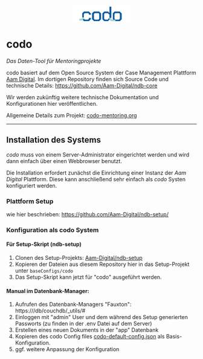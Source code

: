 <div align="center"><img src="attachments/SiteSettings:global/logo.png"  width="30%"></div>

# codo
*Das Daten-Tool für Mentoringprojekte*

codo basiert auf dem Open Source System der Case Management Plattform [Aam Digital](https://github.com/Aam-Digital/ndb-core).
Im dortigen Repository finden sich Source Code und technische Details: https://github.com/Aam-Digital/ndb-core

Wir werden zukünftig weitere technische Dokumentation und Konfigurationen hier veröffentlichen.

Allgemeine Details zum Projekt: [codo-mentoring.org](https://codo-mentoring.org/)

-----
## Installation des Systems
_codo_ muss von einem Server-Administrator eingerichtet werden und wird dann einfach über einen Webbrowser benutzt.

Die Installation erfordert zunächst die Einrichtung einer Instanz der _Aam Digital_ Plattform.
Diese kann anschließend sehr einfach als _codo_ Systen konfiguriert werden.

### Plattform Setup
wie hier beschrieben: https://github.com/Aam-Digital/ndb-setup/

### Konfiguration als codo System

#### Für Setup-Skript (ndb-setup)
1. Clonen des Setup-Projekts: [Aam-Digital/ndb-setup](https://github.com/Aam-Digital/ndb-setup)
2. Kopieren der Dateien aus diesem Repository hier in das Setup-Projekt unter `baseConfigs/codo`
3. Das Setup-Skript kann jetzt für "codo" ausgeführt werden.

#### Manual im Datenbank-Manager:
1. Aufrufen des Datenbank-Managers "Fauxton": https://<system-url>/db/couchdb/_utils/#
2. Einloggen mit "admin" User und dem während des Setup generierten Passworts (zu finden in der .env Datei auf dem Server)
3. Erstellen eines neuen Dokuments in der "app" Datenbank
4. Kopieren des codo Config files [codo-default-config.json](./entities.json) als Basis-Konfiguration.
5. ggf. weitere Anpassung der Konfiguration
